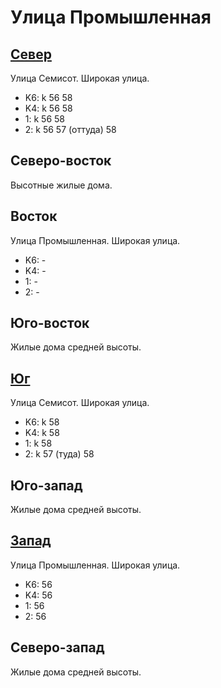 # Улица Промышленная

## [Север](./10430062.md)

Улица Семисот.
Широкая улица.

* K6:   k
        56  58
* K4:   k
        56  58
* 1:    k
        56  58
* 2:    k
        56  57 (оттуда) 58

## Северо-восток

Высотные жилые дома.

## Восток

Улица Промышленная.
Широкая улица.

* K6:   -
* K4:   -
* 1:    -
* 2:    -

## Юго-восток

Жилые дома средней высоты.

## [Юг](./10430075.md)

Улица Семисот.
Широкая улица.

* K6:   k
        58
* K4:   k
        58
* 1:    k
        58
* 2:    k
        57 (туда)   58

## Юго-запад

Жилые дома средней высоты.

## [Запад](./10420065.md)

Улица Промышленная.
Широкая улица.

* K6:   56
* K4:   56
* 1:    56
* 2:    56

## Северо-запад

Жилые дома средней высоты.
